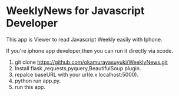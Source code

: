 # WeeklyNews for Javascript Developer

This app is Viewer to read Javascript Weekly easily with Iphone.

If you're iphone app developer,then you can run it  directly via xcode.


1. git clone https://github.com/okamurayasuyuki/WeeklyNews.git
2. Install flask ,requests,pyquery,BeautifulSoup plugin.
3. repalce baseURL with your url(e.x localhost:5000).
4. python run app.py.
5. run this app.











